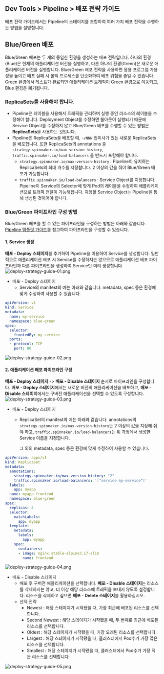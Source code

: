 ## Dev Tools > Pipeline > 배포 전략 가이드

배포 전략 가이드에서는 Pipeline의 스테이지를 조합하여 여러 가지 배포 전략을 수행하는 방법을 설명합니다.

## Blue/Green 배포
Blue/Green 배포는 두 개의 동일한 환경을 생성하는 배포 전략입니다. 하나의 환경(Blue)은 현재의 애플리케이션 버전을 실행하고, 다른 하나의 환경(Green)은 새로운 애플리케이션 버전을 실행합니다.
Blue/Green 배포 전략을 사용하면 응용 프로그램 가용성을 높이고 배포 실패 시 롤백 프로세스를 단순화하여 배포 위험을 줄일 수 있습니다. Green 환경에서 테스트가 완료되면 애플리케이션 트래픽이 Green 환경으로 이동되고, Blue 환경은 폐기됩니다.

### ReplicaSets를 사용해야 합니다.
- Pipeline은 레이블을 사용해서 트래픽을 관리하며 실행 중인 리소스의 레이블을 수정해야 합니다.
Deployment Object를 수정하면 롤아웃이 실행되기 때문에 Service Object를 수정하지 않고 Blue/Green 배포를 수행할 수 있는 방법은 **ReplicaSets**을 사용하는 것입니다.
- Pipeline은 ReplicaSets을 배포할 때, `-vNNN` 접미사가 있는 새로운 ReplicaSets을 배포합니다. 또한 ReplicaSets의 annotations 중 `strategy.spinnaker.io/max-version-history`, `traffic.spinnaker.io/load-balancers` 을 반드시 포함해야 합니다.
  - `strategy.spinnaker.io/max-version-history` : Pipeline이 유지하는 ReplicaSets의 최대 개수를 지정합니다. 2 이상의 값을 줘야 Blue/Green 배포가 가능합니다.
  - `traffic.spinnaker.io/load-balancers` : Service Object를 지정합니다. Pipeline이 Service의 Selector에 맞게 Pod의 레이블을 수정하여 애플리케이션으로 트래픽 전달이 가능해집니다. 지정할 Service Object는 Pipeline을 통해 생성된 것이어야 합니다.

### Blue/Green 파이프라인 구성 방법

Blue/Green 배포를 할 수 있는 파이프라인을 구성하는 방법은 아래와 같습니다.
[Pipeline 템플릿 가이드](/Dev%20Tools/Pipeline/ko/template-guide/)를 참고하여 파이프라인을 구성할 수 있습니다.

#### 1. Service 생성

**배포 - Deploy 스테이지**를 추가하여 Pipeline을 이용하여 Service를 생성합니다. 일반적으로 애플리케이션 배포 시 Service를 수정하지는 않으므로 애플리케이션 배포 파이프라인과 다른 파이프라인을 생성하여 Service만 미리 생성합니다.
![deploy-strategy-guide-01.png](http://static.toastoven.net/prod_pipeline/2024-05-28/deploy-strategy-guide-01.png)

- 배포 - Deploy 스테이지
  - Service의 manifest의 예는 아래와 같습니다. metadata, spec 등은 환경에 맞게 수정하여 사용할 수 있습니다.

``` yaml
apiVersion: v1
kind: Service
metadata:
  name: my-service
  namespace: blue-green
spec:
  selector:
    frontedBy: my-service
  ports:
  - protocol: TCP
    port: 80
```

![deploy-strategy-guide-02.png](http://static.toastoven.net/prod_pipeline/2024-05-28/deploy-strategy-guide-02.png)

#### 2. 애플리케이션 배포 파이프라인 구성

**배포 - Deploy 스테이지** -> **배포 - Disable 스테이지** 순서로 파이프라인을 구성합니다. **배포 - Deploy 스테이지**에서는 새로운 버전의 애플리케이션을 배포하고, **배포 - Disable 스테이지**에서는 구버전 애플리케이션을 선택할 수 있도록 구성합니다.
![deploy-strategy-guide-03.png](http://static.toastoven.net/prod_pipeline/2024-05-28/deploy-strategy-guide-03.png)

- 배포 - Deploy 스테이지
  - ReplicaSet의 manifest의 예는 아래와 같습니다. annotations의 `strategy.spinnaker.io/max-version-history`는 2 이상의 값을 지정해 줘야 하고, `traffic.spinnaker.io/load-balancers`는 위 과정에서 생성한 Service 이름을 지정합니다.

    그 외의 metadata, spec 등은 환경에 맞게 수정하여 사용할 수 있습니다.

```yaml
apiVersion: apps/v1
kind: ReplicaSet
metadata:
  annotations:
    strategy.spinnaker.io/max-version-history: "2"
    traffic.spinnaker.io/load-balancers: '["service my-service"]'
  labels:
    app: myapp
  name: myapp-frontend
  namespace: blue-green
spec:
  replicas: 4
  selector:
    matchLabels:
      app: myapp
  template:
    metadata:
      labels:
        app: myapp
    spec:
      containers:
      - image: nginx:stable-alpine3.17-slim
        name: frontend
```
    
![deploy-strategy-guide-04.png](http://static.toastoven.net/prod_pipeline/2024-05-28/deploy-strategy-guide-04.png)
- 배포 - Disable 스테이지
  - 배포 후 구버전 애플리케이션을 선택합니다. **배포 - Disable 스테이지**는 리소스를 삭제하지는 않고, 더 이상 해당 리소스에 트래픽을 보내지 않도록 설정합니다.
    리소스를 삭제하고 싶으면 **배포 - Delete 스테이지**를 활용하십시오.
  - 선택 전략
    - Newest : 해당 스테이지가 시작됐을 때, 가장 최근에 배포된 리소스를 선택합니다.
    - Second Newest : 해당 스테이지가 시작됐을 때, 두 번째로 최근에 배포된 리소스를 선택합니다.
    - Oldest : 해당 스테이지가 시작됐을 때, 가장 오래된 리소스를 선택합니다.
    - Largest : 해당 스테이지가 시작됐을 때, 클러스터에서 Pod수가 가장 많은 리소스를 선택합니다.
    - Smallest : 해당 스테이지가 시작됐을 때, 클러스터에서 Pod수가 가장 적은 리소스를 선택합니다.
      
![deploy-strategy-guide-05.png](http://static.toastoven.net/prod_pipeline/2024-05-28/deploy-strategy-guide-05.png)


